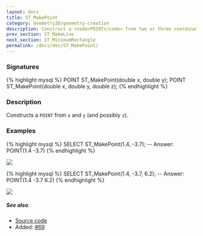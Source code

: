 ```yaml
---
layout: docs
title: ST_MakePoint
category: Geometry2D/geometry-creation
description: Construct a <code>POINT</code> from two or three coordinates
prev_section: ST_MakeLine
next_section: ST_MinimumRectangle
permalink: /docs/dev/ST_MakePoint/
---
```


### Signatures

{% highlight mysql %}
POINT ST_MakePoint(double x, double y);
POINT ST_MakePoint(double x, double y, double z);
{% endhighlight %}

### Description

Constructs a `POINT` from `x` and `y` (and possibly `z`).

### Examples

{% highlight mysql %}
SELECT ST_MakePoint(1.4, -3.7);
-- Answer:     POINT(1.4 -3.7)
{% endhighlight %}

<img class="displayed" src="../ST_MakePoint_1.png"/>

{% highlight mysql %}
SELECT ST_MakePoint(1.4, -3.7, 6.2);
-- Answer:     POINT(1.4 -3.7 6.2)
{% endhighlight %}

<img class="displayed" src="../ST_MakePoint_2.png"/>

##### See also

* <a href="https://github.com/irstv/H2GIS/blob/master/h2spatial-ext/src/main/java/org/h2gis/h2spatialext/function/spatial/create/ST_MakePoint.java" target="_blank">Source code</a>
* Added: <a href="https://github.com/irstv/H2GIS/pull/69" target="_blank">#69</a>

